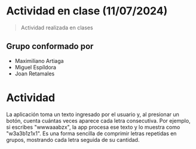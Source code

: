# Actividad en clase (11/07/2024)

> Actividad realizada en clases

## Grupo conformado por
- Maximiliano Artiaga
- Miguel Espíldora
- Joan Retamales

# Actividad

La aplicación toma un texto ingresado por el usuario y, al presionar un botón, cuenta cuántas veces aparece cada letra consecutiva. Por ejemplo, si escribes "wwwaaabzx", la app procesa ese texto y lo muestra como "w3a3b1z1x1". Es una forma sencilla de comprimir letras repetidas en grupos, mostrando cada letra seguida de su cantidad.